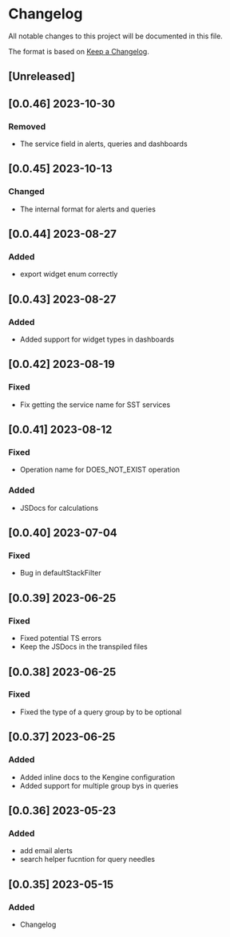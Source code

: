 # Changelog

All notable changes to this project will be documented in this file.


The format is based on [Keep a Changelog](https://keepachangelog.com/en/1.0.0/).

## [Unreleased]

## [0.0.46] 2023-10-30
### Removed
- The service field in alerts, queries and dashboards

## [0.0.45] 2023-10-13
### Changed
- The internal format for alerts and queries

## [0.0.44] 2023-08-27
### Added
- export widget enum correctly
 
## [0.0.43] 2023-08-27
### Added
- Added support for widget types in dashboards

## [0.0.42] 2023-08-19
### Fixed
- Fix getting the service name for SST services

## [0.0.41] 2023-08-12
### Fixed
- Operation name for DOES_NOT_EXIST operation
### Added
- JSDocs for calculations

## [0.0.40] 2023-07-04
### Fixed

- Bug in defaultStackFilter
## [0.0.39] 2023-06-25
### Fixed
- Fixed potential TS errors
- Keep the JSDocs in the transpiled files

## [0.0.38] 2023-06-25
### Fixed
- Fixed the type of a query group by to be optional

## [0.0.37] 2023-06-25
### Added
- Added inline docs to the Kengine configuration
- Added support for multiple group bys in queries


## [0.0.36] 2023-05-23
### Added
- add email alerts
- search helper fucntion for query needles

## [0.0.35] 2023-05-15

### Added
- Changelog

